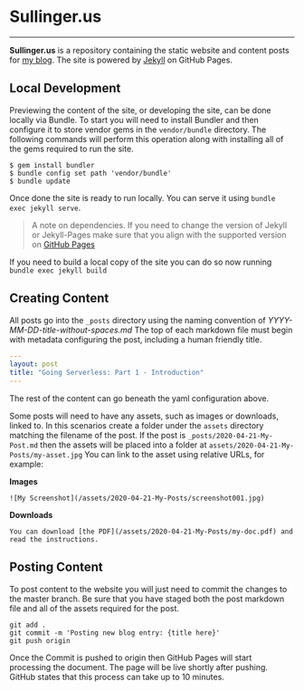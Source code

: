 # Sullinger.us
---

**Sullinger.us** is a repository containing the static website and content posts for [my blog](https://sullinger.us). The site is powered by [Jekyll](https://jekyllrb.com) on GitHub Pages.

## Local Development

Previewing the content of the site, or developing the site, can be done locally via Bundle. To start you will need to install Bundler and then configure it to store vendor gems in the `vendor/bundle` directory. The following commands will perform this operation along with installing all of the gems required to run the site.

```
$ gem install bundler
$ bundle config set path 'vendor/bundle'
$ bundle update
```

Once done the site is ready to run locally. You can serve it using `bundle exec jekyll serve`.

> A note on dependencies. If you need to change the version of Jekyll or Jekyll-Pages make sure that you align with the supported version on [GitHub Pages](https://pages.github.com/versions/)

If you need to build a local copy of the site you can do so now running `bundle exec jekyll build`

## Creating Content

All posts go into the `_posts` directory using the naming convention of *YYYY-MM-DD-title-without-spaces.md* The top of each markdown file must begin with metadata configuring the post, including a human friendly title.

```yaml
---
layout: post
title: "Going Serverless: Part 1 - Introduction"
---
```

The rest of the content can go beneath the yaml configuration above.

Some posts will need to have any assets, such as images or downloads, linked to. In this scenarios create a folder under the `assets` directory matching the filename of the post. If the post is `_posts/2020-04-21-My-Post.md` then the assets will be placed into a folder at `assets/2020-04-21-My-Posts/my-asset.jpg` You can link to the asset using relative URLs, for example:

**Images**
```
![My Screenshot](/assets/2020-04-21-My-Posts/screenshot001.jpg)
```

**Downloads**
```
You can download [the PDF](/assets/2020-04-21-My-Posts/my-doc.pdf) and read the instructions.
```

## Posting Content

To post content to the website you will just need to commit the changes to the master branch. Be sure that you have staged both the post markdown file and all of the assets required for the post.

```
git add .
git commit -m 'Posting new blog entry: {title here}'
git push origin
```

Once the Commit is pushed to origin then GitHub Pages will start processing the document. The page will be live shortly after pushing. GitHub states that this process can take up to 10 minutes.